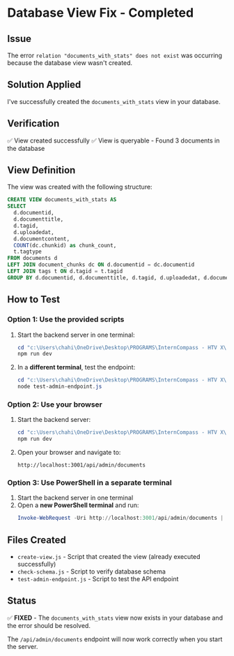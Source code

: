# Database View Fix - Completed

## Issue
The error `relation "documents_with_stats" does not exist` was occurring because the database view wasn't created.

## Solution Applied
I've successfully created the `documents_with_stats` view in your database.

## Verification
✅ View created successfully
✅ View is queryable - Found 3 documents in the database

## View Definition
The view was created with the following structure:
```sql
CREATE VIEW documents_with_stats AS
SELECT 
  d.documentid,
  d.documenttitle,
  d.tagid,
  d.uploadedat,
  d.documentcontent,
  COUNT(dc.chunkid) as chunk_count,
  t.tagtype
FROM documents d
LEFT JOIN document_chunks dc ON d.documentid = dc.documentid
LEFT JOIN tags t ON d.tagid = t.tagid
GROUP BY d.documentid, d.documenttitle, d.tagid, d.uploadedat, d.documentcontent, t.tagtype
```

## How to Test

### Option 1: Use the provided scripts
1. Start the backend server in one terminal:
   ```powershell
   cd "c:\Users\chahi\OneDrive\Desktop\PROGRAMS\InternCompass - HTV X\Inter-Compass-Service"
   npm run dev
   ```

2. In a **different terminal**, test the endpoint:
   ```powershell
   cd "c:\Users\chahi\OneDrive\Desktop\PROGRAMS\InternCompass - HTV X\Inter-Compass-Service"
   node test-admin-endpoint.js
   ```

### Option 2: Use your browser
1. Start the backend server:
   ```powershell
   cd "c:\Users\chahi\OneDrive\Desktop\PROGRAMS\InternCompass - HTV X\Inter-Compass-Service"
   npm run dev
   ```

2. Open your browser and navigate to:
   ```
   http://localhost:3001/api/admin/documents
   ```

### Option 3: Use PowerShell in a separate terminal
1. Start the backend server in one terminal
2. Open a **new PowerShell terminal** and run:
   ```powershell
   Invoke-WebRequest -Uri http://localhost:3001/api/admin/documents | Select-Object -Expand Content | ConvertFrom-Json | ConvertTo-Json -Depth 10
   ```

## Files Created
- `create-view.js` - Script that created the view (already executed successfully)
- `check-schema.js` - Script to verify database schema
- `test-admin-endpoint.js` - Script to test the API endpoint

## Status
✅ **FIXED** - The `documents_with_stats` view now exists in your database and the error should be resolved.

The `/api/admin/documents` endpoint will now work correctly when you start the server.
